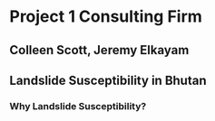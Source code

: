 # Project 1 Consulting Firm
## Colleen Scott, Jeremy Elkayam
## Landslide Susceptibility in Bhutan
### Why Landslide Susceptibility?
